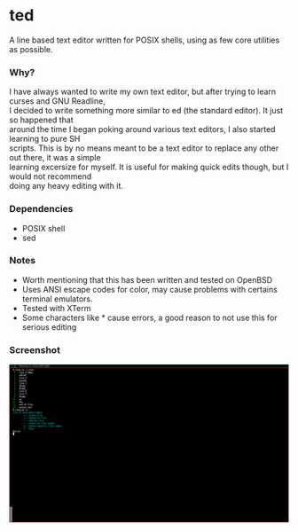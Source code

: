 # ted
A line based text editor written for POSIX shells, using as few core utilities as possible.

### Why?
I have always wanted to write my own text editor, but after trying to learn curses and GNU Readline,  
I decided to write something more similar to ed (the standard editor). It just so happened that  
around the time I began poking around various text editors, I also started learning to pure SH  
scripts. This is by no means meant to be a text editor to replace any other out there, it was a simple  
learning excersize for myself. It is useful for making quick edits though, but I would not recommend  
doing any heavy editing with it.

### Dependencies
* POSIX shell
* sed

### Notes
* Worth mentioning that this has been written and tested on OpenBSD
* Uses ANSI escape codes for color, may cause problems with certains terminal emulators.
* Tested with XTerm
* Some characters like * cause errors, a good reason to not use this for serious editing

### Screenshot
![scrot](scrot.png)
